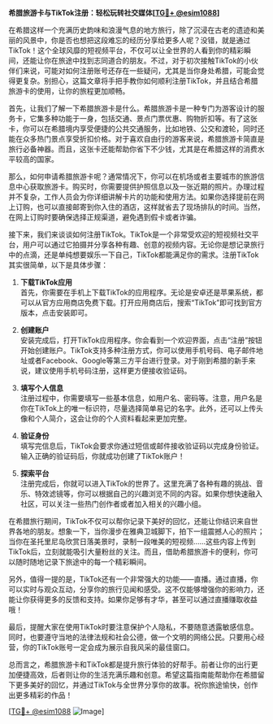 **希腊旅游卡与TikTok注册：轻松玩转社交媒体[[TG💪+ @esim1088](https://t.me/s/esim1088)]**

在希腊这样一个充满历史韵味和浪漫气息的地方旅行，除了沉浸在古老的遗迹和美丽的风景中，你是否也想把这段难忘的经历分享给更多人呢？没错，就是通过TikTok！这个全球风靡的短视频平台，不仅可以让全世界的人看到你的精彩瞬间，还能让你在旅途中找到志同道合的朋友。不过，对于初次接触TikTok的小伙伴们来说，可能对如何注册账号还存在一些疑问，尤其是当你身处希腊，可能会觉得更复杂。别担心，这篇文章将手把手教你如何顺利注册TikTok，并且结合希腊旅游卡的使用，让你的旅程更加顺畅。

首先，让我们了解一下希腊旅游卡是什么。希腊旅游卡是一种专门为游客设计的服务卡，它集多种功能于一身，包括交通、景点门票优惠、购物折扣等。有了这张卡，你可以在希腊境内享受便捷的公共交通服务，比如地铁、公交和渡轮，同时还能在众多热门景点享受折扣价格。对于喜欢自由行的游客来说，希腊旅游卡简直是旅行必备神器。而且，这张卡还能帮助你省下不少钱，尤其是在希腊这样的消费水平较高的国家。

那么，如何申请希腊旅游卡呢？通常情况下，你可以在机场或者主要城市的旅游信息中心获取旅游卡。购买时，你需要提供护照信息以及一张近期的照片。办理过程并不复杂，工作人员会为你详细讲解卡片的功能和使用方法。如果你选择提前在网上订购，也可以直接邮寄到你入住的酒店，这样就省去了现场排队的时间。当然，在网上订购时要确保选择正规渠道，避免遇到假卡或者诈骗。

接下来，我们来谈谈如何注册TikTok。TikTok是一个非常受欢迎的短视频社交平台，用户可以通过它拍摄并分享各种有趣、创意的视频内容。无论你是想记录旅行中的点滴，还是单纯想要娱乐一下自己，TikTok都能满足你的需求。注册TikTok其实很简单，以下是具体步骤：

1. **下载TikTok应用**  
   首先，你需要在手机上下载TikTok的应用程序。无论是安卓还是苹果系统，都可以从官方应用商店免费下载。打开应用商店后，搜索“TikTok”即可找到官方版本，点击安装即可。

2. **创建账户**  
   安装完成后，打开TikTok应用程序。你会看到一个欢迎界面，点击“注册”按钮开始创建账户。TikTok支持多种注册方式，你可以使用手机号码、电子邮件地址或者Facebook、Google等第三方平台进行登录。对于刚到希腊的新手来说，建议使用手机号码注册，这样更方便接收验证码。

3. **填写个人信息**  
   注册过程中，你需要填写一些基本信息，如用户名、密码等。注意，用户名是你在TikTok上的唯一标识符，尽量选择简单易记的名字。此外，还可以上传头像和个人简介，这会让你的个人资料看起来更加完整。

4. **验证身份**  
   填写完信息后，TikTok会要求你通过短信或邮件接收验证码以完成身份验证。输入正确的验证码后，你就成功创建了TikTok账户！

5. **探索平台**  
   注册完成后，你就可以进入TikTok的世界了。这里充满了各种有趣的挑战、音乐、特效滤镜等，你可以根据自己的兴趣浏览不同的内容。如果你想快速融入社区，可以关注一些热门创作者或者加入相关的兴趣小组。

在希腊旅行期间，TikTok不仅可以帮你记录下美好的回忆，还能让你结识来自世界各地的朋友。想象一下，当你漫步在雅典卫城脚下，拍下一组震撼人心的照片；当你在圣托里尼岛欣赏日落美景时，录制一段唯美的短视频……这些内容上传到TikTok后，立刻就能吸引大量粉丝的关注。而且，借助希腊旅游卡的便利，你可以随时随地记录下旅途中的每一个精彩瞬间。

另外，值得一提的是，TikTok还有一个非常强大的功能——直播。通过直播，你可以实时与观众互动，分享你的旅行见闻和感受。这不仅能够增强你的影响力，还能让你获得更多的反馈和支持。如果你足够有才华，甚至可以通过直播赚取收益哦！

最后，提醒大家在使用TikTok时要注意保护个人隐私，不要随意透露敏感信息。同时，也要遵守当地的法律法规和社会公德，做一个文明的网络公民。只要用心经营，你的TikTok账号一定会成为展示自我风采的最佳窗口。

总而言之，希腊旅游卡和TikTok都是提升旅行体验的好帮手。前者让你的出行更加便捷高效，后者则让你的生活充满乐趣和创意。希望这篇指南能帮助你在希腊留下更多美好的回忆，并通过TikTok与全世界分享你的故事。祝你旅途愉快，创作出更多精彩的作品！

[[TG💪+ @esim1088](https://t.me/s/esim1088) ![Image](https://i.postimg.cc/4NQfJmqS/Snipaste-2025-05-13-00-14-12.png)]